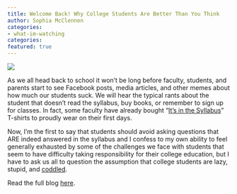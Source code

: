 ```yaml
---
title: Welcome Back! Why College Students Are Better Than You Think
author: Sophia McClennen
categories: 
- what-im-watching
categories: 
featured: true
---
```


![](/assets/img/n-COLLEGE-STUDENTS-large570.jpg)

As we all head back to school it won&#8217;t be long before faculty, students, and parents start to see Facebook posts, media articles, and other memes about how much our students suck. We will hear the typical rants about the student that doesn&#8217;t read the syllabus, buy books, or remember to sign up for classes. In fact, some faculty have already bought &#8220;<a href="https://www.insidehighered.com/news/2013/10/18/t-shirt-many-professors-would-enjoy-wearing" target="_hplink">It&#8217;s in the Syllabus</a>&#8221; T-shirts to proudly wear on their first days.

Now, I&#8217;m the first to say that students should avoid asking questions that ARE indeed answered in the syllabus and I confess to my own ability to feel generally exhausted by some of the challenges we face with students that seem to have difficulty taking responsibility for their college education, but I have to ask us all to question the assumption that college students are lazy, stupid, and <a href="http://bizlex.com/2012/03/coddled-millennials-can-be-hr-nightmares/" target="_hplink">coddled</a>.

Read the full blog [here][1].

 [1]: http://www.huffingtonpost.com/sophia-a-mcclennen/welcome-back-why-college-_b_5710809.html
